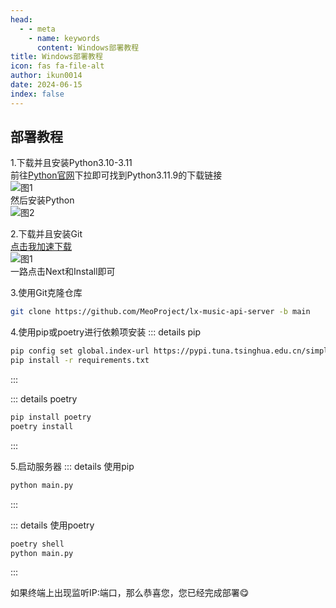 ```yaml
---
head:
  - - meta
    - name: keywords
      content: Windows部署教程
title: Windows部署教程
icon: fas fa-file-alt
author: ikun0014
date: 2024-06-15
index: false
---
```


## 部署教程

1.下载并且安装Python3.10-3.11  
前往[Python官网](https://www.python.org/downloads/release/python-3119)下拉即可找到Python3.11.9的下载链接  
![图1](https://img2.imgtp.com/2024/04/11/q3NfsbUp.png)  
然后安装Python  
![图2]()

2.下载并且安装Git  
[点击我加速下载](https://github.moeyy.xyz/github.com/git-for-windows/git/releases/download/v2.44.0.windows.1/Git-2.44.0-64-bit.exe)  
![图1](https://img2.imgtp.com/2024/04/11/Oa6RHDrb.png)  
一路点击Next和Install即可

3.使用Git克隆仓库
``` bash
git clone https://github.com/MeoProject/lx-music-api-server -b main
```

4.使用pip或poetry进行依赖项安装
::: details pip
``` bash
pip config set global.index-url https://pypi.tuna.tsinghua.edu.cn/simple(可选的操作)
pip install -r requirements.txt
```
:::  

::: details poetry
``` bash
pip install poetry
poetry install
```
:::

5.启动服务器
::: details 使用pip
``` bash
python main.py
```
:::  

::: details 使用poetry
``` bash
poetry shell
python main.py
```
:::

如果终端上出现监听IP:端口，那么恭喜您，您已经完成部署:yum: